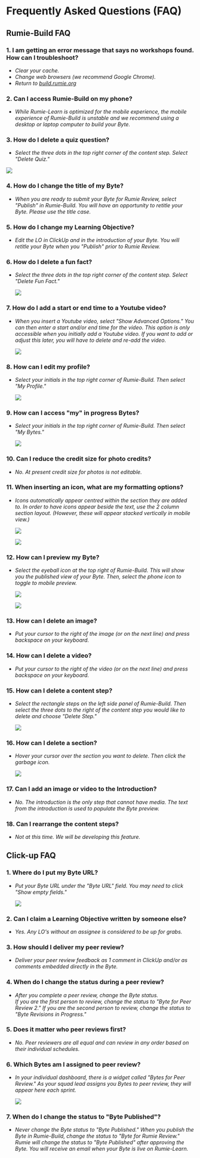 # Frequently Asked Questions (FAQ)

## Rumie-Build FAQ

### 1. I am getting an error message that says no workshops found. How can I troubleshoot?
  - _Clear your cache._
  - _Change web browsers (we recommend Google Chrome)._
  - _Return to_ [_build.rumie.org_](http://build.rumie.org)

### 2. Can I access Rumie-Build on my phone?
  - _While Rumie-Learn is optimized for the mobile experience, the mobile experience of Rumie-Build is unstable and we recommend using a desktop or laptop computer to build your Byte._

### 3. How do I delete a quiz question?
  - _Select the three dots in the top right corner of the content step. Select "Delete Quiz."_ <br/>

  ![](./buildFaq3.png)

### 4. How do I change the title of my Byte?
  - _When you are ready to submit your Byte for Rumie Review, select "Publish" in Rumie-Build. You will have an opportunity to retitle your Byte. Please use the title case._

### 5. How do I change my Learning Objective?
  - _Edit the LO in ClickUp and in the introduction of your Byte. You will retitle your Byte when you "Publish" prior to Rumie Review._

### 6. How do I delete a fun fact?
  - _Select the three dots in the top right corner of the content step. Select "Delete Fun Fact."_

    ![](./buildFaq6.png)

### 7. How do I add a start or end time to a Youtube video?
  - _When you insert a Youtube video, select "Show Advanced Options." You can then enter a start and/or end time for the video. This option is only accessible when you initially add a Youtube video. If you want to add or adjust this later, you will have to delete and re-add the video._

    ![](./buildFaq7.png)

### 8. How can I edit my profile?
  - _Select your initials in the top right corner of Rumie-Build. Then select "My Profile."_

    ![](./buildFaq8.png)

### 9. How can I access "my" in progress Bytes?
  - _Select your initials in the top right corner of Rumie-Build. Then select "My Bytes."_

    ![](./buildFaq9.png)

### 10. Can I reduce the credit size for photo credits?
  - _No. At present credit size for photos is not editable._

### 11. When inserting an icon, what are my formatting options?
  - _Icons automatically appear centred within the section they are added to. In order to have icons appear beside the text, use the 2 column section layout. (However, these will appear stacked vertically in mobile view.)_

    ![](./buildFaq11.png)

    ![](./buildFaq11.1.png)

### 12. How can I preview my Byte?
  - _Select the eyeball icon at the top right of Rumie-Build. This will show you the published view of your Byte. Then, select the phone icon to toggle to mobile preview._

    ![](./buildFaq12.png)

    ![](./buildFaq12.1.png)

### 13. How can I delete an image?
  - _Put your cursor to the right of the image (or on the next line) and press backspace on your keyboard._

### 14. How can I delete a video?
  - _Put your cursor to the right of the video (or on the next line) and press backspace on your keyboard._

### 15. How can I delete a content step?
  - _Select the rectangle steps on the left side panel of Rumie-Build. Then select the three dots to the right of the content step you would like to delete and choose "Delete Step."_

    ![](./buildFaq15.png)

### 16. How can I delete a section?
  - _Hover your cursor over the section you want to delete. Then click the garbage icon._

    ![](./buildFaq16.png)

### 17. Can I add an image or video to the Introduction?
  - _No. The introduction is the only step that cannot have media. The text from the introduction is used to populate the Byte preview._

### 18. Can I rearrange the content steps?
  - _Not at this time. We will be developing this feature._

## Click-up FAQ

### 1. Where do I put my Byte URL?
  - _Put your Byte URL under the "Byte URL" field. You may need to click "Show empty fields."_

    ![](./clickFaq1.png)

### 2. Can I claim a Learning Objective written by someone else?
  - _Yes. Any LO's without an assignee is considered to be up for grabs._

### 3. How should I deliver my peer review?
  - _Deliver your peer review feedback as 1 comment in ClickUp and/or as comments embedded directly in the Byte._

### 4. When do I change the status during a peer review?
  - _After you complete a peer review, change the Byte status._<br>
_If you are the first person to review, change the status to "Byte for Peer Review 2." If you are the second person to review, change the status to "Byte Revisions in Progress."_

### 5. Does it matter who peer reviews first?
  - _No. Peer reviewers are all equal and can review in any order based on their individual schedules._

### 6. Which Bytes am I assigned to peer review?
  - _In your individual dashboard, there is a widget called "Bytes for Peer Review." As your squad lead assigns you Bytes to peer review, they will appear here each sprint._

    ![](./clickFaq6.png)

### 7. When do I change the status to "Byte Published"?
  - _Never change the Byte status to "Byte Published." When you publish the Byte in Rumie-Build, change the status to "Byte for Rumie Review." Rumie will change the status to "Byte Published" after approving the Byte. You will receive an email when your Byte is live on Rumie-Learn._

